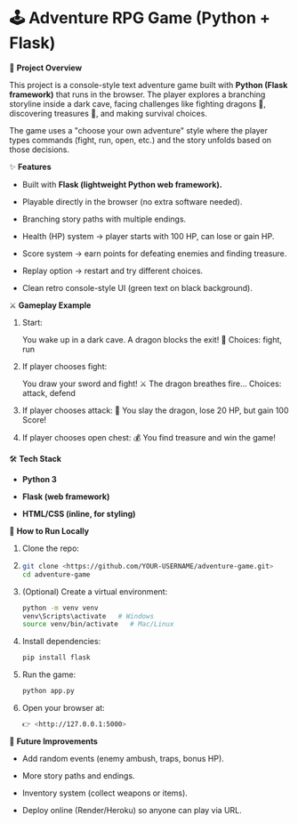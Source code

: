 # 🕹 Adventure RPG Game (Python + Flask)
📌 **Project Overview**

This project is a console-style text adventure game built with **Python (Flask framework)** that runs in the browser.
The player explores a branching storyline inside a dark cave, facing challenges like fighting dragons 🐉, discovering treasures 💎, and making survival choices.

The game uses a "choose your own adventure" style where the player types commands (fight, run, open, etc.) and the story unfolds based on those decisions.

✨ **Features**

- Built with **Flask (lightweight Python web framework).**

- Playable directly in the browser (no extra software needed).

- Branching story paths with multiple endings.

- Health (HP) system → player starts with 100 HP, can lose or gain HP.

- Score system → earn points for defeating enemies and finding treasure.

- Replay option → restart and try different choices.

- Clean retro console-style UI (green text on black background).

⚔️ **Gameplay Example**

1. Start:

   You wake up in a dark cave. A dragon blocks the exit! 🐉
   Choices: fight, run


2. If player chooses fight:

   You draw your sword and fight! ⚔️ The dragon breathes fire...
   Choices: attack, defend


3. If player chooses attack:
   🎉 You slay the dragon, lose 20 HP, but gain 100 Score!

4. If player chooses open chest:
  💰 You find treasure and win the game!

🛠️ **Tech Stack**

- **Python 3**

- **Flask (web framework)**

- **HTML/CSS (inline, for styling)**

🚀 **How to Run Locally**

1. Clone the repo:
2. ```bash
   git clone <https://github.com/YOUR-USERNAME/adventure-game.git>
   cd adventure-game
   ```
3. (Optional) Create a virtual environment:

   ```bash
   python -m venv venv
   venv\Scripts\activate   # Windows
   source venv/bin/activate   # Mac/Linux
   ```

4. Install dependencies:

   ```bash
   pip install flask
   ```

5. Run the game:

   ```bash
   python app.py
   ```

6. Open your browser at:
   ```bash
   👉 <http://127.0.0.1:5000>
   ```
🔮 **Future Improvements**

- Add random events (enemy ambush, traps, bonus HP).

- More story paths and endings.

- Inventory system (collect weapons or items).

- Deploy online (Render/Heroku) so anyone can play via URL.
